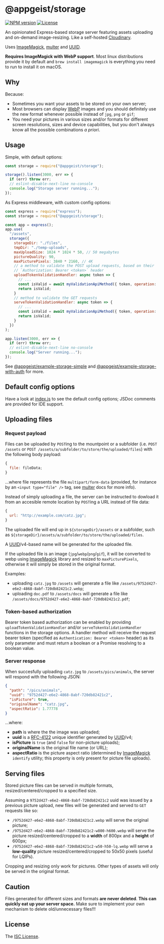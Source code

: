 # @appgeist/storage

[![NPM version][npm-image]][npm-url]
[![License][license-image]][license-url]

An opinionated Express-based storage server featuring assets uploading and on-demand image-resizing. Like a self-hosted [Cloudinary](https://cloudinary.com).

Uses [ImageMagick](https://imagemagick.org), [multer](https://www.npmjs.com/package/multer) and [UUID](https://www.npmjs.com/package/uuid).

**Requires ImageMagick with WebP support**. Most linux distributions provide it by default and `brew install imagemagick` is everything you need to run to install it on macOS.

## Why

Because:

- Sometimes you want your assets to be stored on your own server;
- Most browsers can display [WebP](https://developers.google.com/speed/webp/) images and you should definitely use the new format whenever possible instead of `jpg`, `png` or `gif`;
- You need your pictures in various sizes and/or formats for different screen resolutions, sizes and device capabilities, but you don't always know all the possible combinations _a priori_.

## Usage

Simple, with default options:

```js
const storage = require("@appgeist/storage");

storage().listen(3000, err => {
  if (err) throw err;
  // eslint-disable-next-line no-console
  console.log("Storage server running...");
});
```

As Express middleware, with custom config options:

```js
const express = require("express");
const storage = require("@appgeist/storage");

const app = express();
app.use(
  "/assets",
  storage({
    storageDir: "./files",
    tmpDir: "./temp-uploads",
    maxUploadSize: 1024 * 1024 * 50, // 50 megabytes
    pictureQuality: 90,
    maxPicturePixels: 3840 * 2160, // 4K
    // a method to validate the POST upload requests, based on their
    // `Authorization: Bearer <token>` header
    uploadTokenValidationHandler: async token => {
      // ...
      const isValid = await myValidationApiMethod({ token, operation: 'upload' });
      return isValid;
    }
    // method to validate the GET requests
    serveTokenValidationHandler: async token => {
      // ...
      const isValid = await myValidationApiMethod({ token, operation: 'serve' });
      return isValid;
    }
  })
);

app.listen(3000, err => {
  if (err) throw err;
  // eslint-disable-next-line no-console
  console.log("Server running...");
});
```

See [@appgeist/example-storage-simple](https://github.com/appgeist/example-storage-simple) and [@appgeist/example-storage-with-auth](https://github.com/appgeist/example-storage-with-auth) for more.

## Default config options

Have a look at [index.js](index.js) to see the default config options; JSDoc comments are provided for IDE support.

## Uploading files

### Request payload

Files can be uploaded by `POST`ing to the mountpoint or a subfolder (i.e. `POST /assets` or `POST /assets/a/subfolder/to/store/the/uploaded/files`) with the following body payload:

```js
{
  file: fileData;
}
```

...where file represents the file `multipart/form-data` (provided, for instance by an `<input type="file" />` tag, see [multer](https://www.npmjs.com/package/multer) docs for more info).

Instead of simply uploading a file, the server can be instructed to dowload it from an accesible remote location by `POST`ing a URL instead of file data:

```js
{
  url: "http://example.com/catz.jpg";
}
```

The uploaded file will end up in `${storageDir}/assets` or a subfolder, such as `${storageDir}/assets/a/subfolder/to/store/the/uploaded/files`.

A [UUID](https://www.npmjs.com/package/uuid)/v4-based name will be generated for the uploaded file.

If the uploaded file is an image (`jpg`/`webp`/`png`/`gif`), it will be converted to webp using [ImageMagick](https://imagemagick.org) library and resized to `maxPicturePixels`, otherwise it will simply be stored in the original format.

Examples:

- uploading `catz.jpg` to `/assets` will generate a file like `/assets/9752d427-e6e2-4868-8abf-720db82421c2.webp`;
- uploading `doc.pdf` to `/assets/docs` will generate a file like `/assets/docs/9752d427-e6e2-4868-8abf-720db82421c2.pdf`;

### Token-based authorization

Bearer token based authorization can be enabled by providing `uploadTokenValidationHandler` and/or `serveTokenValidationHandler` functions in the storage options. A handler method will receive the request bearer token (specified as `Authentication: Bearer <token>` header) as its only parameter and must return a boolean or a Promise resolving to a boolean value.

### Server response

When succesfully uploading `catz.jpg` to `/assets/pics/animals`, the server will respond with the following JSON:

```json
{
  "path": "/pics/animals",
  "uuid": "9752d427-e6e2-4868-8abf-720db82421c2",
  "isPicture": true,
  "originalName": "catz.jpg",
  "aspectRatio": 1.77778
}
```

...where:

- **path** is where the the image was uploaded;
- **uuid** is a [RFC-4122](https://www.ietf.org/rfc/rfc4122.txt) unique identifier generated by [UUID](https://www.npmjs.com/package/uuid)/v4;
- **isPicture** is `true` (and `false` for non-picture uploads);
- **originalName** is the original file name (or URL);
- **aspectRatio** is the picture aspect ratio (determined by [ImageMagick](https://imagemagick.org) `identify` utility; this property is only present for picture file uploads).

## Serving files

Stored picture files can be served in multiple formats, resized/centered/cropped to a specified size.

Assuming a `9752d427-e6e2-4868-8abf-720db82421c2` uuid was issued by a previous picture upload, new files will be generated and served to `GET` requests like so:

- `/9752d427-e6e2-4868-8abf-720db82421c2.webp`
  will serve the original picture;
- `/9752d427-e6e2-4868-8abf-720db82421c2-w800-h600.webp`
  will serve the picture resized/centered/cropped to a **width** of 800px and a **height** of 600px;
- `/9752d427-e6e2-4868-8abf-720db82421c2-w50-h50-lq.webp`
  will serve a **low-quality** picture resized/centered/cropped to 50x50 pixels (useful for LQIPs).

Cropping and resizing only work for pictures. Other types of assets will only be served in the original format.

## Caution

Files generated for different sizes and formats **are never deleted**. **This can quickly eat up your server space.** Make sure to implement your own mechanism to delete old/unnecessary files!!!

## License

The [ISC License](LICENSE).

[npm-image]: https://img.shields.io/npm/v/@appgeist/storage.svg?style=flat-square
[npm-url]: https://www.npmjs.com/package/@appgeist/storage
[license-image]: https://img.shields.io/npm/l/@appgeist/storage.svg?style=flat-square
[license-url]: LICENSE
